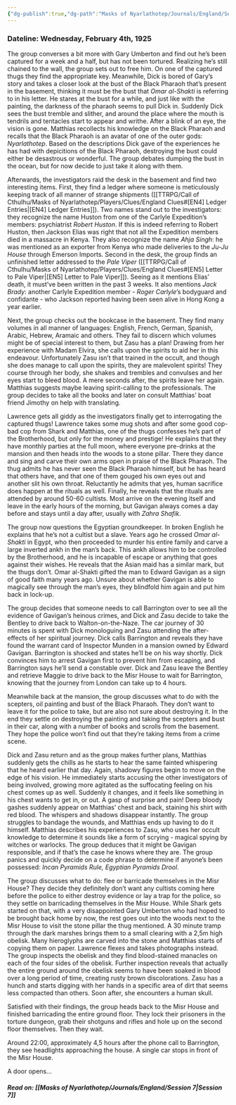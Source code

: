 ```yaml
---
{"dg-publish":true,"dg-path":"Masks of Nyarlathotep/Journals/England/Session 6.md","permalink":"/masks-of-nyarlathotep/journals/england/session-6/","tags":["TTRPG/Games/MoN"]}
---
```


### Dateline: Wednesday, February 4th, 1925
The group converses a bit more with Gary Umberton and find out he’s been captured for a week and a half, but has not been tortured. Realizing he’s still chained to the wall, the group sets out to free him. On one of the captured thugs they find the appropriate key. Meanwhile, Dick is bored of Gary’s story and takes a closer look at the bust of the Black Pharaoh that’s present in the basement, thinking it must be the bust that *Omar al-Shakti* is referring to in his letter. He stares at the bust for a while, and just like with the painting, the darkness of the pharaoh seems to pull Dick in. Suddenly Dick sees the bust tremble and slither, and around the place where the mouth is tendrils and tentacles start to appear and writhe. After a blink of an eye, the vision is gone. Matthias recollects his knowledge on the Black Pharaoh and recalls that the Black Pharaoh is an avatar of one of the outer gods: *Nyarlathotep*. Based on the descriptions Dick gave of the experiences he has had with depicitions of the Black Pharaoh, destroying the bust could either be desastrous or wonderful. The group debates dumping the bust in the ocean, but for now decide to just take it along with them.

Afterwards, the investigators raid the desk in the basement and find two interesting items. First, they find a ledger where someone is meticulously keeping track of all manner of strange shipments ([[TTRPG/Call of Cthulhu/Masks of Nyarlathotep/Players/Clues/England Clues#[EN4] Ledger Entries\|[EN4] Ledger Entries]]). Two names stand out to the investigators: they recognize the name Huston from one of the Carlyle Expedition’s members: psychiatrist *Robert Huston*. If this is indeed referring to Robert Huston, then Jackson Elias was right that not all the Expedition members died in a massacre in Kenya. They also recognize the name *Ahja Singh*: he was mentioned as an exporter from Kenya who made deliveries to the *Ju-Ju House* through Emerson Imports. Second in the desk, the group finds an unfinished letter addressed to the *Pale Viper* ([[TTRPG/Call of Cthulhu/Masks of Nyarlathotep/Players/Clues/England Clues#[EN5] Letter to Pale Viper\|[EN5] Letter to Pale Viper]]). Seeing as it mentions Elias’ death, it must’ve been written in the past 3 weeks. It also mentions *Jack Brady*: another Carlyle Expedition member - *Roger Carlyle*’s bodyguard and confidante - who Jackson reported having been seen alive in Hong Kong a year earlier.

Next, the group checks out the bookcase in the basement. They find many volumes in all manner of languages: English, French, German, Spanish, Arabic, Hebrew, Aramaic and others. They fail to discern which volumes might be of special interest to them, but Zasu has a plan! Drawing from her experience with Madam Elvira, she calls upon the spirits to aid her in this endeavour. Unfortunately Zasu isn’t that trained in the occult, and though she does manage to call upon the spirits, they are malevolent spirits! They course through her body, she shakes and trembles and convulses and her eyes start to bleed blood. A mere seconds after, the spirits leave her again. Matthias suggests maybe leaving spirit-calling to the professionals. The group decides to take all the books and later on consult Matthias’ boat friend Jimothy on help with translating.

Lawrence gets all giddy as the investigators finally get to interrogating the captured thugs! Lawrence takes some mug shots and after some good cop-bad cop from Shark and Matthias, one of the thugs confesses he’s part of the Brotherhood, but only for the money and prestige! He explains that they have monthly parties at the full moon, where everyone pre-drinks at the mansion and then heads into the woods to a stone pillar. There they dance and sing and carve their own arms open in praise of the Black Pharaoh. The thug admits he has never seen the Black Pharaoh himself, but he has heard that others have, and that one of them gouged his own eyes out and another slit his own throat. Reluctantly he admits that yes, human sacrifice does happen at the rituals as well. Finally, he reveals that the rituals are attended by around 50-60 cultists. Most arrive on the evening itself and leave in the early hours of the morning, but Gavigan always comes a day before and stays until a day after, usually with *Zahra Shafik*.

The group now questions the Egyptian groundkeeper. In broken English he explains that he’s not a cultist but a slave. Years ago he crossed *Omar al-Shakti* in Egypt, who then proceeded to murder his entire family and carve a large inverted ankh in the man’s back. This ankh allows him to be controlled by the Brotherhood, and he is incapable of escape or anything that goes against their wishes. He reveals that the Asian maid has a similar mark, but the thugs don’t. Omar al-Shakti gifted the man to Edward Gavigan as a sign of good faith many years ago. Unsure about whether Gavigan is able to magically see through the man’s eyes, they blindfold him again and put him back in lock-up.

The group decides that someone needs to call Barrington over to see all the evidence of Gavigan’s heinous crimes, and Dick and Zasu decide to take the Bentley to drive back to Walton-on-the-Naze. The car journey of 30 minutes is spent with Dick monologuing and Zasu attending the after-effects of her spiritual journey. Dick calls Barrington and reveals they have found the warrant card of Inspector Munden in a mansion owned by Edward Gavigan. Barrington is shocked and states he’ll be on his way shortly. Dick convinces him to arrest Gavigan first to prevent him from escaping, and Barrington says he’ll send a constable over. Dick and Zasu leave the Bentley and retrieve Maggie to drive back to the Misr House to wait for Barrington, knowing that the journey from London can take up to 4 hours.

Meanwhile back at the mansion, the group discusses what to do with the scepters, oil painting and bust of the Black Pharaoh. They don’t want to leave it for the police to take, but are also not sure about destroying it. In the end they settle on destroying the painting and taking the scepters and bust in their car, along with a number of books and scrolls from the basement. They hope the police won’t find out that they’re taking items from a crime scene.

Dick and Zasu return and as the group makes further plans, Matthias suddenly gets the chills as he starts to hear the same fainted whispering that he heard earlier that day. Again, shadowy figures begin to move on the edge of his vision. He immediately starts accusing the other investigators of being involved, growing more agitated as the suffocating feeling on his chest comes up as well. Suddenly it changes, and it feels like something in his chest wants to get in, or out. A gasp of surprise and pain! Deep bloody gashes suddenly appear on Matthias’ chest and back, staining his shirt with red blood. The whispers and shadows disappear instantly. The group struggles to bandage the wounds, and Matthias ends up having to do it himself. Matthias describes his experiences to Zasu, who uses her occult knowledge to determine it sounds like a form of scrying - magical spying by witches or warlocks. The group deduces that it might be Gavigan responsible, and if that’s the case he knows where they are. The group panics and quickly decide on a code phrase to determine if anyone’s been possessed: *Incan Pyramids Rule, Egyptian Pyramids Drool*.

The group discusses what to do: flee or barricade themselves in the Misr House? They decide they definitely don’t want any cultists coming here before the police to either destroy evidence or lay a trap for the police, so they settle on barricading themselves in the Misr House. While Shark gets started on that, with a very disappointed Gary Umberton who had hoped to be brought back home by now, the rest goes out into the woods next to the Misr House to visit the stone pillar the thug mentioned. A 30 minute tramp through the dark marshes brings them to a small clearing with a 2,5m high obelisk. Many hieroglyphs are carved into the stone and Matthias starts of copying them on paper. Lawrence flexes and takes photographs instead. The group inspects the obelisk and they find blood-stained manacles on each of the four sides of the obelisk. Further inspection reveals that actually the entire ground around the obelisk seems to have been soaked in blood over a long period of time, creating rusty brown discolorations. Zasu has a hunch and starts digging with her hands in a specific area of dirt that seems less compacted than others. Soon after, she encounters a human skull.

Satisfied with their findings, the group heads back to the Misr House and finished barricading the entire ground floor. They lock their prisoners in the torture dungeon, grab their shotguns and rifles and hole up on the second floor themselves. Then they wait.

Around 22:00, approximately 4,5 hours after the phone call to Barrington, they see headlights approaching the house. A single car stops in front of the Misr House.

A door opens…

##### Read on: [[Masks of Nyarlathotep/Journals/England/Session 7\|Session 7]]